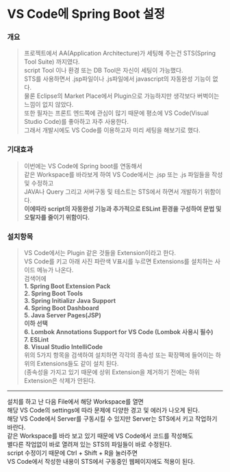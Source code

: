 VS Code에 Spring Boot 설정
===========

### 개요
> 프로젝트에서 AA(Application Architecture)가 세팅해 주는건 STS(Spring Tool Suite) 까지였다.   
> script Tool 이나 환경 또는 DB Tool은 자신이 세팅이 가능했다.  
> STS를 사용하면서 .jsp파일이나 .js파일에서 javascript의 자동완성 기능이 없다.  
> 물론 Eclipse의 Market Place에서 Plugin으로 가능하지만 생각보다 버벅이는 느낌이 없지 않았다.  
> 또한 필자는 프론트 엔드쪽에 관심이 많기 때문에 평소에 VS Code(Visual Studio Code)를 좋아하고 자주 사용한다.  
> 그래서 개발시에도 VS Code를 이용하고자 미리 세팅을 해보기로 했다.  

### 기대효과
> 이번에는 VS Code에 Spring boot를 연동해서   
> 같은 Workspace를 바라보게 하여 VS Code에서는 .jsp 또는 .js 파일들을 작성 및 수정하고  
> JAVA나 Query 그리고 서버구동 및 테스트는 STS에서 하면서 개발하기 위함이다.   
> **이에따라 script의 자동완성 기능과 추가적으로 ESLint 환경을 구성하여 문법 및 오탈자를 줄이기 위함이다.**  

### 설치항목
> VS Code에서는 Plugin 같은 것들을 Extension이라고 한다.  
> VS Code를 키고 아래 사진 파란색 V표시를 누르면 Extensions를 설치하는 사이드 메뉴가 나온다.  
> 검색어에   
> **1. Spring Boot Extension Pack  
>   2. Spring Boot Tools   
>   3. Spring Initializr Java Support   
>   4. Spring Boot Dashboard   
>   5. Java Server Pages(JSP)   
>  이하 선택   
>  6. Lombok Annotations Support for VS Code (Lombok 사용시 필수)   
>  7. ESLint   
>  8. Visual Studio IntelliCode**       
> 위의 5가지 항목을 검색하여 설치하면 각각의 종속성 또는 확장팩에 들어이는 하위의 Extensions들도 같이 설치 된다.  
> (종속성을 가지고 있기 때문에 상위 Extension을 제거하기 전에는 하위 Extension은 삭제가 안된다.  

<hr/>

설치를 하고 난 다음 File에서 해당 Workspace를 열면   
해당 VS Code의 settings에 따라 문제에 다양한 경고 및 에러가 나오게 된다.     
해당 VS Code에서 Server를 구동시킬 수 있지만 Server는 STS에서 키고 작업하기 바란다.   
같은 Workspace를 바라 보고 있기 때문에 VS Code에서 코드를 작성해도  
별다른 작업없이 바로 열려져 있는 STS의 파일들이 바로 수정된다.   
script 수정이기 때문에 Ctrl + Shift + R을 눌러주면   
VS Code에서 작성한 내용이 STS에서 구동중인 웹페이지에도 적용이 된다.    

